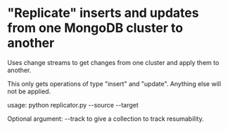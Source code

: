 "Replicate" inserts and updates from one MongoDB cluster to another
===================================================================

Uses change streams to get changes from one cluster and apply them to another.

This only gets operations of type "insert" and "update". Anything else will not be applied.

usage: python replicator.py --source <source mongodb uri> --target <target mongodb uri>

Optional argument: --track to give a collection to track resumability.